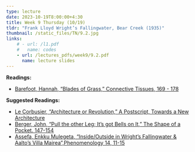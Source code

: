 ```yaml
---
type: lecture
date: 2023-10-19T8:00:00+4:30
title: Week 9 Thursday (10/19)
tldr: "Frank Lloyd Wright’s Fallingwater, Bear Creek (1935)"
thumbnail: /static_files/TN/9.2.jpg
links: 
    # - url: /l1.pdf
    #   name: codes
    - url: /lectures_pdfs/week9/9.2.pdf
      name: lecture slides
---
```

**Readings:**
- [Barefoot, Hannah, “Blades of Grass,” Connective Tissues, 169 - 178](/readings_pdfs/week9/TH/r1.pdf)

**Suggested Readings:**
- [Le Corbusier, “Architecture or Revolution,” A Postscript, Towards a New Architecture](/readings_pdfs/week9/TH/r2.pdf)
- [Berger, John, “Pull the other Leg; It’s got Bells on It,” The Shape of a Pocket. 147-154](/readings_pdfs/week9/TH/r3.pdf)
- [Assefa, Enkku Mulegeta, “Inside/Outside in Wright’s Fallingwater & Aalto’s Villa Mairea”,Phenomenology 14, 11-15](/readings_pdfs/week9/TH/r4.pdf)


